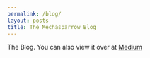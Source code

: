 ```yaml
---
permalink: /blog/
layout: posts
title: The Mechasparrow Blog
---
```


The Blog. You can also view it over at [Medium][195fc7e4]

[195fc7e4]: https://medium.com/@mechasparrow "Medium"
